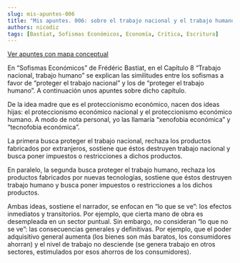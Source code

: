```yaml
---
slug: mis-apuntes-006
title: "Mis apuntes. 006: sobre el trabajo nacional y el trabajo humano de Bastiat"
authors: nicodiz
tags: [Bastiat, Sofismas Económicos, Economía, Crítica, Escritura]
---
```


[Ver apuntes con mapa conceptual](https://medium.com/@nicodiz.literaturayeducacion/mis-apuntes-006-sobre-el-trabajo-nacional-y-el-trabajo-humano-de-bastiat-3c23a65c4264)

En “Sofismas Económicos” de Frédéric Bastiat, en el Capítulo 8 “Trabajo nacional, trabajo humano” se explican las similitudes entre los sofismas a favor de “proteger el trabajo nacional” y los de “proteger el trabajo humano”. A continuación unos apuntes sobre dicho capítulo.

<!-- truncate -->

De la idea madre que es el proteccionismo económico, nacen dos ideas hijas: el proteccionismo económico nacional y el proteccionismo económico humano. A modo de nota personal, yo las llamaría “xenofobia económica” y “tecnofobia económica”.

La primera busca proteger el trabajo nacional, rechaza los productos fabricados por extranjeros, sostiene que éstos destruyen trabajo nacional y busca poner impuestos o restricciones a dichos productos.

En paralelo, la segunda busca proteger el trabajo humano, rechaza los productos fabricados por nuevas tecnologías, sostiene que éstos destruyen trabajo humano y busca poner impuestos o restricciones a los dichos productos.

Ambas ideas, sostiene el narrador, se enfocan en “lo que se ve”: los efectos inmediatos y transitorios. Por ejemplo, que cierta mano de obra es desempleada en un sector puntual. Sin embargo, no consideran “lo que no se ve”: las consecuencias generales y definitivas. Por ejemplo, que el poder adquisitivo general aumenta (los bienes son más baratos, los consumidores ahorran) y el nivel de trabajo no desciende (se genera trabajo en otros sectores, estimulados por esos ahorros de los consumidores).
